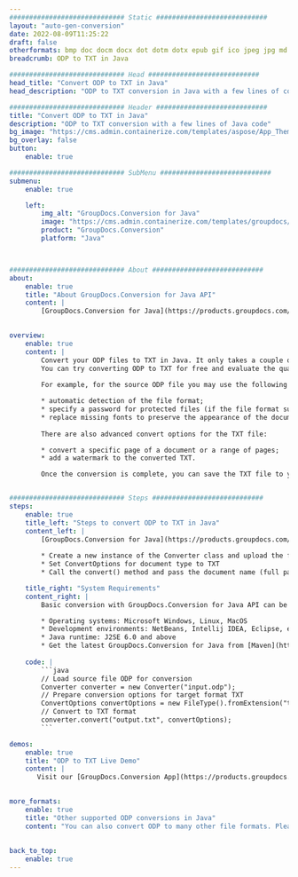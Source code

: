 ```yaml
---
############################# Static ############################
layout: "auto-gen-conversion"
date: 2022-08-09T11:25:22
draft: false
otherformats: bmp doc docm docx dot dotm dotx epub gif ico jpeg jpg md odt ott pdf png psd rtf tex tif tiff txt xps
breadcrumb: ODP to TXT in Java

############################# Head ############################
head_title: "Convert ODP to TXT in Java"
head_description: "ODP to TXT conversion in Java with a few lines of code. Convert over 160 file formats using the GroupDocs document conversion API for Java"

############################# Header ############################
title: "Convert ODP to TXT in Java"
description: "ODP to TXT conversion with a few lines of Java code"
bg_image: "https://cms.admin.containerize.com/templates/aspose/App_Themes/V3/images/bg/header1.png"
bg_overlay: false
button:
    enable: true

############################# SubMenu ############################
submenu:
    enable: true

    left:
        img_alt: "GroupDocs.Conversion for Java"
        image: "https://cms.admin.containerize.com/templates/groupdocs/images/product-logos/90x90-noborder/groupdocs-conversion-java.png"
        product: "GroupDocs.Conversion"
        platform: "Java"



############################# About ############################
about:
    enable: true
    title: "About GroupDocs.Conversion for Java API"
    content: |
        [GroupDocs.Conversion for Java](https://products.groupdocs.com/conversion/java/) is an advanced file format conversion API for converting between popular image and document formats such as Microsoft Office, OpenDocument, PDF, HTML, email, CAD. and much more with just a few lines of code. The native API automatically detects the formats of the original documents and offers many options for customizing the converted documents. Along with the function of extracting information from a document, it also supports caching of the conversion results to the local disk by default. However, any type of cache storage can be supported by implementing the appropriate interfaces - Amazon S3, Dropbox, Google Drive, Windows Azure, Reddis, or any others.
    

overview:
    enable: true
    content: |
        Convert your ODP files to TXT in Java. It only takes a couple of lines of Java code on any platform of your choice, such as Windows, Linux, macOS.
        You can try converting ODP to TXT for free and evaluate the quality of the conversion results. Along with simple file conversion scripts, you can try more sophisticated options for loading the ODP source file and storing the TXT output. 
        
        For example, for the source ODP file you may use the following load options:

        * automatic detection of the file format;
        * specify a password for protected files (if the file format supports it);
        * replace missing fonts to preserve the appearance of the document.
        
        There are also advanced convert options for the TXT file:

        * convert a specific page of a document or a range of pages;
        * add a watermark to the converted TXT.

        Once the conversion is complete, you can save the TXT file to your local file path or to any third party storage such as FTP, Amazon S3, Google Drive, Dropbox etc. Please note - to convert ODP to TXT, you do not need to install any additional software, such as MS Office, Open Office, Adobe Acrobat Reader etc.


############################# Steps ############################
steps:
    enable: true
    title_left: "Steps to convert ODP to TXT in Java"
    content_left: |
        [GroupDocs.Conversion for Java](https://products.groupdocs.com/conversion/java/) allows developers to easily convert ODP file to TXT with a few lines of code.
        
        * Create a new instance of the Converter class and upload the file ODP with the full path
        * Set ConvertOptions for document type to TXT
        * Call the convert() method and pass the document name (full path) and format (TXT) as a parameter

    title_right: "System Requirements"
    content_right: |
        Basic conversion with GroupDocs.Conversion for Java API can be done with just a few lines of code. Our APIs are supported on all major platforms and operating systems. Before executing the code below, make sure you have the following prerequisites installed on your system.

        * Operating systems: Microsoft Windows, Linux, MacOS
        * Development environments: NetBeans, Intellij IDEA, Eclipse, etc.
        * Java runtime: J2SE 6.0 and above
        * Get the latest GroupDocs.Conversion for Java from [Maven](https://repository.groupdocs.com/webapp/#/artifacts/browse/tree/General/repo/com/groupdocs/groupdocs-conversion)
         
    code: |
        ```java    
        // Load source file ODP for conversion
        Converter converter = new Converter("input.odp");
        // Prepare conversion options for target format TXT
        ConvertOptions convertOptions = new FileType().fromExtension("txt").getConvertOptions();
        // Convert to TXT format
        converter.convert("output.txt", convertOptions);
        ```

demos:
    enable: true
    title: "ODP to TXT Live Demo"
    content: |
       Visit our [GroupDocs.Conversion App](https://products.groupdocs.app/conversion/family) website and try ODP to TXT conversion now. The free demo has the following benefits
          

more_formats:
    enable: true
    title: "Other supported ODP conversions in Java"
    content: "You can also convert ODP to many other file formats. Please see the list below."
       
       
back_to_top:
    enable: true
---
```

